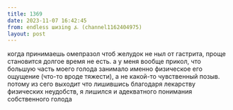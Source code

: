 ```yaml
---
title: 1369
date: 2023-11-07 16:42:45
from: endless шизing ⍼ (channel1162404975)
layout: post
---
```


когда принимаешь омепразол чтоб желудок не ныл от гастрита, проще становится долгое время не есть. а у меня вообще прикол, что большую часть моего голода занимало именно физическое его ощущение (что-то вроде тяжести), а не какой-то чувственный позыв. потому из сего выходит что лишившись благодаря лекарству физических неудобств, я лишился и адекватного понимания собственного голода
